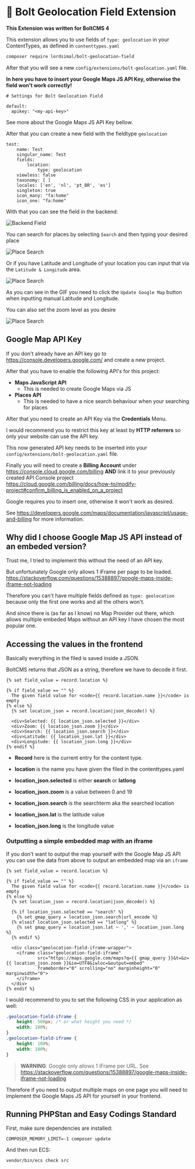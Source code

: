 # 📝 Bolt Geolocation Field Extension

**This Extension was written for BoltCMS 4**

This extension allows you to use fields of `type: geolocation` in your 
ContentTypes, as defined in `contenttypes.yaml`

```bash
composer require lordsimal/bolt-geolocation-field 
```

After that you will see a new `config/extensions/bolt-geolocation.yaml` file.

**In here you have to insert your Google Maps JS API Key, otherwise the field won't work correctly!** 

```
# Settings for Bolt Geolocation Field

default:
  apikey: "<my-api-key>"
```

See more about the Google Maps JS API Key bellow.

After that you can create a new field with the fieldtype `geolocation`

```
test:
    name: Test
    singular_name: Test
    fields:
        location:
            type: geolocation
    viewless: false
    taxonomy: [ ]
    locales: ['en', 'nl', 'pt_BR', 'es']
    singleton: true
    icon_many: "fa:home"
    icon_one: "fa:home"
```

With that you can see the field in the backend:

![Backend Field](screenshots/backend-field-empty.png)

You can search for places by selecting `Search` and then typing your desired place

![Place Search](screenshots/backend-search.gif)

Or if you have Latitude and Longitude of your location you can input that via the 
`Latitude & Longitude` area.

![Place Search](screenshots/backend-latlong.gif)

As you can see in the GIF you need to click the `Update Google Map` button when 
inputting manual Latitude and Longitude.

You can also set the zoom level as you desire

![Place Search](screenshots/backend-zoom.gif)


## Google Map API Key

If you don't already have an API key go to https://console.developers.google.com/ 
and create a new project.

After that you have to enable the following API's for this project:

- **Maps JavaScript API**
    - This is needed to create Google Maps via JS
- **Places API**
    - This is needed to have a nice search behaviour when your searching for places

After that you need to create an API Key via the **Credentials** Menu.

I would recommend you to restrict this key at least by **HTTP referrers** so only 
your website can use the API key.

This now generated API key needs to be inserted into your 
`config/extensions/bolt-geolocation.yaml` file.

Finally you will need to create a **Billing Account** under 
https://console.cloud.google.com/billing **AND** link it to your previously 
created API Console project  
https://cloud.google.com/billing/docs/how-to/modify-project#confirm_billing_is_enabled_on_a_project

Google requires you to insert one, otherwise it won't work as desired.

See https://developers.google.com/maps/documentation/javascript/usage-and-billing 
for more information.


## Why did I choose Google Map JS API instead of an embeded version?

Trust me, I tried to implement this without the need of an API key.

But unfortunately Google only allows 1 iFrame per page to be loaded.
https://stackoverflow.com/questions/15388897/google-maps-inside-iframe-not-loading

Therefore you can't have multiple fields defined as `type: geolocation` because
only the first one works and all the others won't.

And since there is (as far as I know) no Map Provider out there, which allows
multiple embeded Maps without an API key I have chosen the most popular one.


## Accessing the values in the frontend

Basically everything in the filed is saved inside a JSON.

BoltCMS returns that JSON as a string, therefore we have to decode it first.

```
{% set field_value = record.location %}

{% if field_value == "" %}
  The given field value for <code>{{ record.location.name }}</code> is empty
{% else %}
  {% set location_json = record.location|json_decode() %}

  <div>Selected: {{ location_json.selected }}</div>
  <div>Zoom: {{ location_json.zoom }}</div>
  <div>Search: {{ location_json.search }}</div>
  <div>Latitude: {{ location_json.lat }}</div>
  <div>Longitude: {{ location_json.long }}</div>
{% endif %}
```

* **Record** here is the current entry for the content type.
* **location** is the name you have given the filed in the contenttypes.yaml


* **location_json.selected** is either **search** or **latlong**
* **location_json.zoom** is a value between 0 and 19
* **location_json.search** is the searchterm aka the searched location
* **location_json.lat** is the latitude value
* **location_json.long** is the longitude value


### Outputting a simple embedded map with an iframe

If you don't want to output the map yourself with the Google Map JS API 
you can use the data from above to output an embedded map via an `iframe`

```
{% set field_value = record.location %}

{% if field_value == "" %}
  The given field value for <code>{{ record.location.name }}</code> is empty
{% else %}
  {% set location_json = record.location|json_decode() %}

  {% if location_json.selected == "search" %}
    {% set gmap_query = location_json.search|url_encode %}
  {% elseif location_json.selected == "latlong" %}
    {% set gmap_query = location_json.lat ~ ',' ~ location_json.long %}
  {% endif %}
  
  <div class="geolocation-field-iframe-wrapper">
    <iframe class="geolocation-field-iframe"
            src="https://maps.google.com/maps?q={{ gmap_query }}&t=&z={{ location_json.zoom }}&ie=UTF8&iwloc=&output=embed"
            frameborder="0" scrolling="no" marginheight="0" marginwidth="0">
    </iframe>
  </div>
{% endif %}
```

I would recommend to you to set the following CSS in your application as well:

```css
.geolocation-field-iframe {
    height: 500px; /* or what height you need */
    width: 100%;
}
.geolocation-field-iframe {
    height: 100%;
    width: 100%;
}
```

> **WARNING**: Google only allows 1 iFrame per URL. See https://stackoverflow.com/questions/15388897/google-maps-inside-iframe-not-loading

Therefore if you need to output multiple maps on one page you will need 
to implement the Google Maps JS API for yourself in your frontend.


## Running PHPStan and Easy Codings Standard

First, make sure dependencies are installed:

```
COMPOSER_MEMORY_LIMIT=-1 composer update
```

And then run ECS:

```
vendor/bin/ecs check src
```